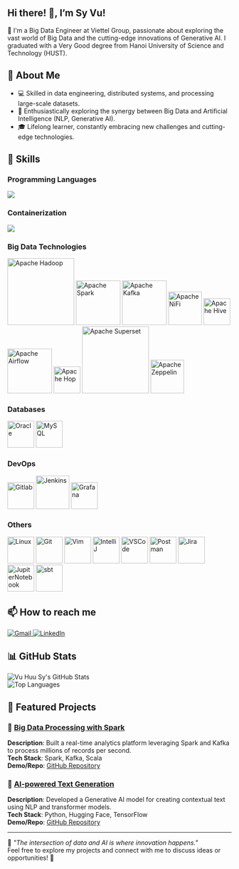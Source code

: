 

## Hi there! 👋, I’m Sy Vu!

🚀 I'm a Big Data Engineer at Viettel Group, passionate about exploring the vast world of Big Data and the cutting-edge innovations of Generative AI. I graduated with a Very Good degree from Hanoi University of Science and Technology (HUST).


## 📌 About Me  
- 💻 Skilled in data engineering, distributed systems, and processing large-scale datasets.
- 🧠 Enthusiastically exploring the synergy between Big Data and Artificial Intelligence (NLP, Generative AI).
- 🎓 Lifelong learner, constantly embracing new challenges and cutting-edge technologies.


## 🔧 Skills  

### Programming Languages
<p align="left">
  <a href="https://skillicons.dev">
    <img src="https://skillicons.dev/icons?i=scala,py" />
  </a>
</p>

### Containerization

<p align="left">
  <a href="https://skillicons.dev">
    <img src="https://skillicons.dev/icons?i=docker,kubernetes" />
  </a>
</p>

### Big Data Technologies

<p align="left">
  <img src="https://www.apache.org/logos/originals/hadoop.svg" alt="Apache Hadoop" width="150"/>
  <img src="https://www.apache.org/logos/res/spark/spark_highres.png" alt="Apache Spark" width="100"/>
  <img src="https://www.apache.org/logos/originals/kafka.svg" alt="Apache Kafka" width="100"/>
  <img src="https://www.apache.org/logos/originals/nifi.svg" alt="Apache NiFi" width="75"/>
  <img src="https://www.apache.org/logos/originals/hive.svg" alt="Apache Hive" width="60"/>
  <img src="https://www.apache.org/logos/originals/airflow-1.svg" alt="Apache Airflow" width="100"/>
  <img src="https://www.apache.org/logos/originals/hop.svg" alt="Apache Hop" width="60"/>
  <img src="https://www.apache.org/logos/originals/superset-1.svg" alt="Apache Superset" width="150"/>
  <img src="https://www.apache.org/logos/originals/zeppelin-1.svg" alt="Apache Zeppelin" width="75"/>
  
  
</p>

### Databases

<p align="left">
  <img src="https://raw.githubusercontent.com/marwin1991/profile-technology-icons/refs/heads/main/icons/oracle.png" alt="Oracle" width="60"/>
  <img src="https://raw.githubusercontent.com/marwin1991/profile-technology-icons/refs/heads/main/icons/mysql.png" alt="MySQL" width="60"/>
  
  
</p>

### DevOps
<p align="left">
  <img src="https://raw.githubusercontent.com/marwin1991/profile-technology-icons/refs/heads/main/icons/gitlab.png" alt="Gitlab" width="60"/>
  <img src="https://raw.githubusercontent.com/marwin1991/profile-technology-icons/refs/heads/main/icons/jenkins.png" alt="Jenkins" width="75"/>
  <img src="https://raw.githubusercontent.com/marwin1991/profile-technology-icons/refs/heads/main/icons/grafana.png" alt="Grafana" width="60"/>
</p>


### Others

<p align="left">
  <img src="https://raw.githubusercontent.com/marwin1991/profile-technology-icons/refs/heads/main/icons/linux.png" alt="Linux" width="60"/>
  <img src="https://raw.githubusercontent.com/marwin1991/profile-technology-icons/refs/heads/main/icons/git.png" alt="Git" width="60"/>
  <img src="https://raw.githubusercontent.com/marwin1991/profile-technology-icons/refs/heads/main/icons/vim.png" alt="Vim" width="60"/>
  <img src="https://raw.githubusercontent.com/marwin1991/profile-technology-icons/refs/heads/main/icons/intellij.png" alt="IntelliJ" width="60"/>
  <img src="https://raw.githubusercontent.com/marwin1991/profile-technology-icons/refs/heads/main/icons/visual_studio_code.png" alt="VSCode" width="60"/>
  <img src="https://raw.githubusercontent.com/marwin1991/profile-technology-icons/refs/heads/main/icons/postman.png" alt="Postman" width="60"/>
  <img src="https://raw.githubusercontent.com/marwin1991/profile-technology-icons/refs/heads/main/icons/jira.png" alt="Jira" width="60"/>
  <img src="https://raw.githubusercontent.com/marwin1991/profile-technology-icons/refs/heads/main/icons/jupyter_notebook.png" alt="JupiterNotebook" width="60"/>
  <img src="https://raw.githubusercontent.com/marwin1991/profile-technology-icons/refs/heads/main/icons/sbt.png" alt="sbt" width="60"/> 
</p>


## 📫 How to reach me

<p align="left">
  <a href="mailto:syvh.de@gmail.com" target="_blank">
    <img src="https://skillicons.dev/icons?i=gmail" alt="Gmail" />
  </a>
  <a href="https://www.linkedin.com/in/vu-huu-sy/" target="_blank">
    <img src="https://skillicons.dev/icons?i=linkedin" alt="LinkedIn" />
  </a>
</p>



## 📊 GitHub Stats  

![Vu Huu Sy's GitHub Stats](https://github-readme-stats.vercel.app/api?username=vuhuusy&show_icons=true&theme=radical)  
![Top Languages](https://github-readme-stats.vercel.app/api/top-langs/?username=vuhuusy&layout=compact&theme=radical)  


## 🌟 Featured Projects  

### 🔹 [Big Data Processing with Spark](#)  
**Description**: Built a real-time analytics platform leveraging Spark and Kafka to process millions of records per second.  
**Tech Stack**: Spark, Kafka, Scala  
**Demo/Repo**: [GitHub Repository](#)  

### 🔹 [AI-powered Text Generation](#)  
**Description**: Developed a Generative AI model for creating contextual text using NLP and transformer models.  
**Tech Stack**: Python, Hugging Face, TensorFlow  
**Demo/Repo**: [GitHub Repository](#)  

---

📖 *"The intersection of data and AI is where innovation happens."*  
Feel free to explore my projects and connect with me to discuss ideas or opportunities! 🚀  
